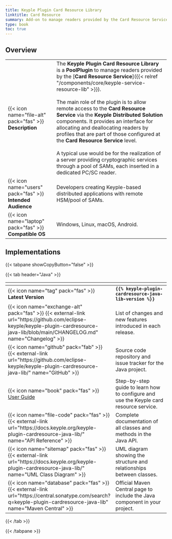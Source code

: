 ```yaml
---
title: Keyple Plugin Card Resource Library
linktitle: Card Resource
summary: Add-on to manage readers provided by the Card Resource Service.
type: book
toc: true
---
```

<style>
table th:nth-child(1) {
  width: 13rem;
}
</style>

## Overview

|                                                            |                                                                                                                                                                                                                                                                                                                                                                                                                                                                                                                                                                                                                                                                          |
|------------------------------------------------------------|--------------------------------------------------------------------------------------------------------------------------------------------------------------------------------------------------------------------------------------------------------------------------------------------------------------------------------------------------------------------------------------------------------------------------------------------------------------------------------------------------------------------------------------------------------------------------------------------------------------------------------------------------------------------------|
| {{< icon name="file-alt" pack="fas" >}} **Description**    | The **Keyple Plugin Card Resource Library** is a **PoolPlugin** to manage readers provided by the [**Card Resource Service**]({{< relref "/components/core/keyple-service-resource-lib" >}}).<br><br>The main role of the plugin is to allow remote access to the **Card Resource Service** via the **Keyple Distributed Solution** components. It provides an interface for allocating and deallocating readers by profiles that are part of those configured at the **Card Resource Service** level.<br><br>A typical use would be for the realization of a server providing cryptographic services through a pool of SAMs, each inserted in a dedicated PC/SC reader. |
| {{< icon name="users" pack="fas" >}} **Intended Audience** | Developers creating Keyple-based distributed applications with remote HSM/pool of SAMs.                                                                                                                                                                                                                                                                                                                                                                                                                                                                                                                                                                                  |
| {{< icon name="laptop" pack="fas" >}} **Compatible OS**    | Windows, Linux, macOS, Android.                                                                                                                                                                                                                                                                                                                                                                                                                                                                                                                                                                                                                                          |

## Implementations

{{< tabpane showCopyButton="false" >}}

{{< tab header="Java" >}}

<table>
<thead><tr><th></th><th></th></tr></thead>
<tbody>
  <tr>
    <td>{{< icon name="tag" pack="fas" >}} <strong>Latest Version</strong></td>
    <td><strong><code>{{% keyple-plugin-cardresource-java-lib-version %}}</code></strong></td>
  </tr>
  <tr>
    <td>{{< icon name="exchange-alt" pack="fas" >}} {{< external-link url="https://github.com/eclipse-keyple/keyple-plugin-cardresource-java-lib/blob/main/CHANGELOG.md" name="Changelog" >}}</td>
    <td>List of changes and new features introduced in each release.</td>
  </tr>
  <tr>
    <td>{{< icon name="github" pack="fab" >}} {{< external-link url="https://github.com/eclipse-keyple/keyple-plugin-cardresource-java-lib/" name="GitHub" >}}</td>
    <td>Source code repository and issue tracker for the Java project.</td>
  </tr>
  <tr>
    <td>{{< icon name="book" pack="fas" >}} <a href="/learn/user-guide/card-resource-service">User Guide</a></td>
    <td>Step-by-step guide to learn how to configure and use the Keyple card resource service.</td>
  </tr>
  <tr>
    <td>{{< icon name="file-code" pack="fas" >}} {{< external-link url="https://docs.keyple.org/keyple-plugin-cardresource-java-lib/" name="API Reference" >}}</td>
    <td>Complete documentation of all classes and methods in the Java API.</td>
  </tr>
  <tr>
    <td>{{< icon name="sitemap" pack="fas" >}} {{< external-link url="https://docs.keyple.org/keyple-plugin-cardresource-java-lib/" name="UML Class Diagram" >}}</td>
    <td>UML diagram showing the structure and relationships between classes.</td>
  </tr>
  <tr>
    <td>{{< icon name="database" pack="fas" >}} {{< external-link url="https://central.sonatype.com/search?q=keyple-plugin-cardresource-java-lib" name="Maven Central" >}}</td>
    <td>Official Maven Central page to include the Java component in your project.</td>
  </tr>
</tbody>
</table>

{{< /tab >}}

{{< /tabpane >}}